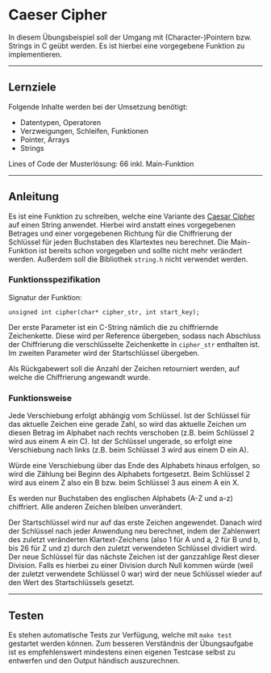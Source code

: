 # Caeser Cipher

In diesem Übungsbeispiel soll der Umgang mit (Character-)Pointern bzw. Strings in C geübt werden. Es ist hierbei eine vorgegebene Funktion zu implementieren.

---

## Lernziele

Folgende Inhalte werden bei der Umsetzung benötigt:
  - Datentypen, Operatoren
  - Verzweigungen, Schleifen, Funktionen
  - Pointer, Arrays
  - Strings

Lines of Code der Musterlösung: 66 inkl. Main-Funktion

---

## Anleitung

Es ist eine Funktion zu schreiben, welche eine Variante des [Caesar Cipher](https://en.wikipedia.org/wiki/Caesar_cipher) auf einen String anwendet. Hierbei wird anstatt eines vorgegebenen Betrages und einer vorgegebenen Richtung für die Chiffrierung der Schlüssel für jeden Buchstaben des Klartextes neu berechnet. Die Main-Funktion ist bereits schon vorgegeben und sollte nicht mehr verändert werden. Außerdem soll die Bibliothek `string.h` nicht verwendet werden.

### Funktionsspezifikation

Signatur der Funktion:

```
unsigned int cipher(char* cipher_str, int start_key);
```

Der erste Parameter ist ein C-String nämlich die zu chiffriernde Zeichenkette. Diese wird per Reference übergeben, sodass nach Abschluss der Chiffrierung die verschlüsselte Zeichenkette in `cipher_str` enthalten ist. Im zweiten Parameter wird der Startschlüssel übergeben.

Als Rückgabewert soll die Anzahl der Zeichen retourniert werden, auf welche die Chiffrierung angewandt wurde.

### Funktionsweise

Jede Verschiebung erfolgt abhängig vom Schlüssel. Ist der Schlüssel für das aktuelle Zeichen eine gerade Zahl, so wird das aktuelle Zeichen um diesen Betrag im Alphabet nach rechts verschoben (z.B. beim Schlüssel 2 wird aus einem A ein C). Ist der Schlüssel ungerade, so erfolgt eine Verschiebung nach links (z.B. beim Schlüssel 3 wird aus einem D ein A).

Würde eine Verschiebung über das Ende des Alphabets hinaus erfolgen, so wird die Zählung bei Beginn des Alphabets fortgesetzt. Beim Schlüssel 2 wird aus einem Z also ein B bzw. beim Schlüssel 3 aus einem A ein X.

Es werden nur Buchstaben des englischen Alphabets (A-Z und a-z) chiffriert. Alle anderen Zeichen bleiben unverändert.

Der Startschlüssel wird nur auf das erste Zeichen angewendet. Danach wird der Schlüssel nach jeder Anwendung neu berechnet, indem der Zahlenwert des zuletzt veränderten Klartext-Zeichens (also 1 für A und a, 2 für B und b, bis 26 für Z und z) durch den zuletzt verwendeten Schlüssel dividiert wird. Der neue Schlüssel für das nächste Zeichen ist der ganzzahlige Rest dieser Division. Falls es hierbei zu einer Division durch Null kommen würde (weil der zuletzt verwendete Schlüssel 0 war) wird der neue Schlüssel wieder auf den Wert des Startschlüssels gesetzt.

---

## Testen

Es stehen automatische Tests zur Verfügung, welche mit `make test` gestartet werden können. Zum besseren Verständnis der Übungsaufgabe ist es empfehlenswert mindestens einen eigenen Testcase selbst zu entwerfen und den Output händisch auszurechnen.
